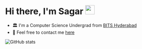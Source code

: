 # Hi there, I'm Sagar <img src="https://user-images.githubusercontent.com/74038190/214644152-52f47eb3-5e31-4f47-8758-05c9468d5596.gif" width="30"> 

- 🏛️ I'm a Computer Science Undergrad from [BITS Hyderabad](https://www.bits-pilani.ac.in/)
- 💬 Feel free to contact me [here]()

![GitHub stats](https://github-readme-stats.vercel.app/api?username=supergi0&show_icons=true)
